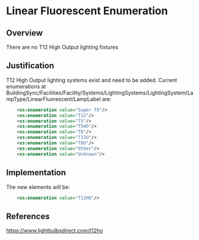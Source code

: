 # Linear Fluorescent Enumeration

## Overview

There are no T12 High Output lighting fixtures

## Justification

T12 High Output lighting systems exist and need to be added. Current enumerations at BuildingSync/Facilities/Facility/Systems/LightingSystems/LightingSystem/LampType/LinearFluorescent/LampLabel are:

```xml
	<xs:enumeration value="Super T8"/>
	<xs:enumeration value="T12"/>
	<xs:enumeration value="T5"/>
	<xs:enumeration value="T5HO"/>
	<xs:enumeration value="T8"/>
	<xs:enumeration value="T12U"/>
	<xs:enumeration value="T8U"/>
	<xs:enumeration value="Other"/>
	<xs:enumeration value="Unknown"/>
```

## Implementation

The new elements will be:

```xml
	<xs:enumeration value="T12HO"/>
```

## References

https://www.lightbulbsdirect.com/t12ho
